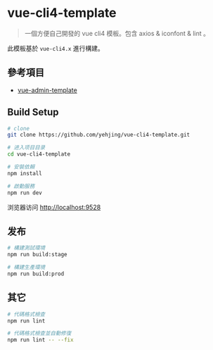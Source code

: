 # vue-cli4-template

> 一個方便自己開發的 vue cli4 模板。包含 axios & iconfont & lint 。


此模板基於 `vue-cli4.x` 進行構建。

## 參考項目

- [vue-admin-template](https://github.com/PanJiaChen/vue-admin-template)

## Build Setup

```bash
# clone
git clone https://github.com/yehjing/vue-cli4-template.git

# 进入项目目录
cd vue-cli4-template

# 安裝依賴
npm install

# 啟動服務
npm run dev
```

浏览器访问 [http://localhost:9528](http://localhost:9528)

## 发布

```bash
# 構建測試環境
npm run build:stage

# 構建生產環境
npm run build:prod
```

## 其它

```bash
# 代碼格式檢查
npm run lint

# 代碼格式檢查並自動修復
npm run lint -- --fix
```